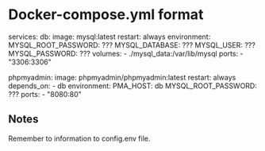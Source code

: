 # Docker-compose.yml format
services:
  db:
    image: mysql:latest
    restart: always
    environment:
      MYSQL_ROOT_PASSWORD: ???
      MYSQL_DATABASE: ???
      MYSQL_USER: ???
      MYSQL_PASSWORD: ??? 
    volumes:
      - ./mysql_data:/var/lib/mysql
    ports:
      - "3306:3306"

  phpmyadmin:
    image: phpmyadmin/phpmyadmin:latest
    restart: always
    depends_on:
      - db
    environment:
      PMA_HOST: db
      MYSQL_ROOT_PASSWORD: ???
    ports:
      - "8080:80"

## Notes
Remember to information to config.env file.